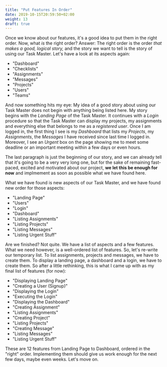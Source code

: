 ```yaml
---
title: "Put Features In Order"
date: 2019-10-15T20:59:50+02:00
weight: 13
draft: true
---
```


Once we know about our features, it's a good idea to put them in the right
order. Now, what *is* the right order? Answer: The right order is the order
*that makes a good, logical story,* and the story we want to tell is the story
of using our Task Master. Let's have a look at its aspects again:

* "Dashboard"
* "Checklists"
* "Assignments"
* "Messages"
* "Projects"
* "Users"
* "Teams"

And now something hits my eye: My idea of a good story about using our Task
Master does not begin with anything being listed here. My story begins with the
*Landing Page* of the Task Master. It continues with a *Login* procedure so
that the Task Master can display my projects, my assignments and everything
else that belongs to me as a *registered user*. Once I am logged in, the first
thing I see is my *Dashboard* that lists my *Projects*, my *Assignments*, the
*Messages* I have received since last time I logged in. Moreover, I see an
*Urgent* box on the page showing me to meet some deadline or an important
meeting within a few days or even hours.

The last paragraph is just the beginning of our story, and we can already tell
that it's going to be a very very long one, but for the sake of remaining
fast-paced, excited and motivated about our project, **we let this be enough
for now** and implmement as soon as possible what we have found here.

What we have found is new aspects of our Task Master, and we have found new
order for those aspects:

* "Landing Page"
* "Users"
* "Login"
* "Dashboard"
* "Listing Assignments"
* "Listing Projects"
* "Listing Messages"
* "Listing Urgent Stuff"

Are we finished? Not quite. We have a list of aspects and a few features. What
we need however, is a well-ordered list of features. So, let's re-write our
temporary list.  To list assignments, projects and messages, we have to create
them. To display a landing page, a dashboard and a login, we have to create
them. So after a little rethinking, this is what I came up with as my final
list of features (for now):

* "Displaying Landing Page"
* "Creating a User (Signup)"
* "Displaying the Login"
* "Executing the Login"
* "Displaying the Dashboard"
* "Creating Assignment"
* "Listing Assignments"
* "Creating Project"
* "Listing Projects"
* "Creating Message"
* "Listing Messages"
* "Listing Urgent Stuff"

These are 12 features from Landing Page to Dashboard, ordered in the "right"
order. Implementing them should give us work enough for the next few days,
maybe even weeks. Let's move on.



